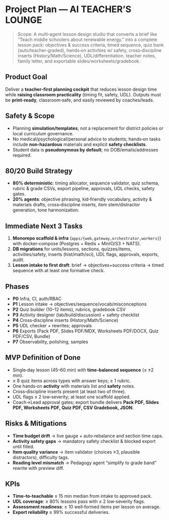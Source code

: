 # Project Plan — AI TEACHER’S LOUNGE

> Scope: A multi‑agent lesson design studio that converts a brief like “Teach middle schoolers about renewable energy.” into a complete lesson pack: objectives & success criteria, timed sequence, quiz bank (auto/teacher‑graded), hands‑on activities w/ safety, cross‑discipline inserts (History/Math/Science), UDL/differentiation, teacher notes, family letter, and exportable slides/worksheets/gradebook.

## Product Goal
Deliver a **teacher‑first planning cockpit** that reduces lesson design time while **raising classroom practicality** (timing fit, safety, UDL). Outputs must be **print‑ready**, classroom‑safe, and easily reviewed by coaches/leads.

## Safety & Scope
- Planning **simulation/templates**; not a replacement for district policies or local curriculum governance.
- No medical/psychological/personal advice to students; hands‑on tasks include **non‑hazardous** materials and explicit **safety checklists**.
- Student data is **pseudonymous by default**; no DOB/emails/addresses required.

## 80/20 Build Strategy
- **80% deterministic**: timing allocator, sequence validator, quiz schema, rubric & grade CSVs, export pipeline, approvals, UDL checks, safety gates.
- **20% agents**: objective phrasing, kid‑friendly vocabulary, activity & materials drafts, cross‑discipline inserts, item stem/distractor generation, tone harmonization.

## Immediate Next 3 Tasks
1. **Monorepo scaffold & infra** (`apps/{web,gateway,orchestrator,workers}`) with docker‑compose (Postgres + Redis + MinIO/S3 + NATS).
2. **DB migrations** for units/lessons, sections, quizzes/items, activities/safety, inserts (hist/math/sci), UDL flags, approvals, exports, audit.
3. **Lesson intake to first draft**: brief → objectives+success criteria → timed sequence with at least one formative check.

## Phases
- **P0** Infra, CI, auth/RBAC
- **P1** Lesson intake → objectives/sequence/vocab/misconceptions
- **P2** Quiz builder (10–12 items), rubrics, gradebook CSV
- **P3** Activity designer (lab/build/discussion) + safety checklist
- **P4** Cross‑discipline inserts (History/Math/Science)
- **P5** UDL checker + rewrites; approvals
- **P6** Exports (Pack PDF, Slides PDF/MDX, Worksheets PDF/DOCX, Quiz PDF/CSV, Bundle)
- **P7** Observability, polishing, samples

## MVP Definition of Done
- Single‑day lesson (45–60 min) with **time‑balanced sequence** (≤ ±2 min).
- ≥ 8 quiz items across types with answer keys; ≥ 1 rubric.
- One hands‑on **activity** with materials list and **safety** notes.
- Cross‑discipline inserts present (at least two of three).
- UDL flags ≤ 2 low‑severity; at least one scaffold applied.
- Coach→Lead approval gates; export bundle delivers **Pack PDF, Slides PDF, Worksheets PDF, Quiz PDF, CSV Gradebook, JSON**.

## Risks & Mitigations
- **Time budget drift** → live gauge + auto‑rebalance and section time caps.
- **Activity safety gaps** → mandatory safety checklist & blocked export until filled.
- **Item quality variance** → item validator (choices ≥3, plausible distractors), difficulty tags.
- **Reading level mismatch** → Pedagogy agent “simplify to grade band” rewrite with preview diff.

## KPIs
- **Time‑to‑teachable** ≤ 15 min median from intake to approved pack.
- **UDL coverage**: ≥ 80% lessons pass with ≤ 2 low‑severity flags.
- **Assessment readiness**: ≥ 10 well‑formed items per lesson on average.
- **Export reliability** ≥ 99% successful deliveries.

